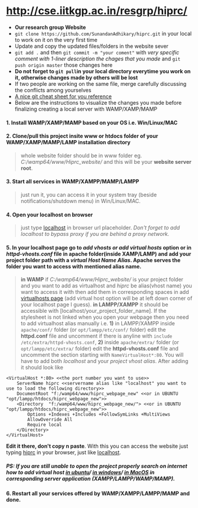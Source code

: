 # http://cse.iitkgp.ac.in/resgrp/hiprc/
- **Our research group Website**
- `git clone https://github.com/SunandanAdhikary/hiprc.git` in your local to work on it on the very first time
- Update and copy the updated files/folders in the website sever 
- `git add .` and then `git commit -m "your coment"`  with _very specific comment with 1-liner description the chages that you made_ and `git push origin master` those changes here
- **Do not forget to `git pull`in your local directory everytime you work on it, otherwise changes made by others will be lost**
- If two people are working on the same file, merge carefully discussing the conflicts among yourselves
- [A nice git cheat sheet for you reference](https://rogerdudler.github.io/git-guide/)
- Below are the instructions to visualize the changes you made before finalizing creating a local server with  WAMP/XAMP/MAMP

#### 1. Install WAMP/XAMP/MAMP based on your OS i.e. Win/Linux/MAC
#### 2. Clone/pull this project insite www or htdocs folder of your  WAMP/XAMP/MAMP/LAMP installation directory
> whole website folder should be in www folder eg. *C:/wamp64/www/Hiprc_website/* and this will be your **website server root**.
#### 3. Start all services in WAMP/XAMPP/MAMP/LAMPP
> just run it, you can access it in your system tray (beside notifications/shutdown menu) in Win/Linux/MAC.
#### 4. Open your localhost on browser 
> just type [localhost](http://localhost/) in browser url placeholder. *Don't forget to add localhost to bypass proxy if you are behind a proxy network.*
#### 5. In your localhost page go to *add vhosts or add virtual hosts* option or in *httpd-vhosts.conf* file in apache folder(inside XAMP/LAMP) and add your project folder path with a *virtual Host Name Alias*. Apache serves the folder you want to access with mentioned alias name.
> **in WAMP** if *C:/wamp64/www/Hiprc_website/* is your project folder and you want to add as virtualhost and *hiprc* be alias(vhost name) you want to access it with then add them in corresponding spaces in add [virtualhosts page](http://localhost/add_vhost.php?lang=english) (add virtual host option will be at left down corner of your localhost page I guess). 
> **in LAMPP/XAMPP** it should be accessible with [localhost/your_project_folder_name]. If the stylesheet is not linked when you open your webpage then you need to add virtualhost alias manually i.e. **1)** in LAMPP/XAMPP inside `apache/conf/` folder (or `opt/lampp/etc/conf/` folder) edit the **httpd.conf** file and uncomment if there is anyline with `include /etc/extra/httpd-vhosts.conf`, **2)** inside `apache/extra/` folder (or `opt/lampp/etc/extra/` folder) edit the **httpd-vhosts.conf** file and uncomment the section starting with `NameVirtualHost*:80`. You will have to add both *localhost* and your *project vhost alias*. After adding it should look like 
```
<VirtualHost *:80> <<the port number you want to use>>
	ServerName hiprc <<servername alias like "localhost" you want to use to load the following directory>>
	DocumentRoot "f:/wamp64/www/hiprc_webpage_new" <<or in UBUNTU "opt/lampp/htdocs/hiprc_webpage_new">>
	<Directory  "f:/wamp64/www/hiprc_webpage_new/"> <<or in UBUNTU "opt/lampp/htdocs/hiprc_webpage_new">>
		Options +Indexes +Includes +FollowSymLinks +MultiViews
		AllowOverride All
		Require local
	</Directory>
</VirtualHost>
```
**Edit it there, don't copy n paste**.
With this you can access the website just typing [hiprc](http://hiprc/) in your browser, just like [localhost](http://localhost/).
##### PS: If you are still unable to open the project properly search on internet how to add virtual host [in ubuntu](https://ourcodeworld.com/articles/read/302/how-to-setup-a-virtual-host-locally-with-xampp-in-ubuntu)/ [in windows](https://john-dugan.com/wamp-vhost-setup/)/ [in MacOS](https://www.digitalmastersmag.com/magazine/setting-up-apache-virtual-hosts-on-mamp/) in corresponding server application (XAMPP/LAMPP/WAMP/MAMP).
#### 6. Restart all your services offered by WAMP/XAMPP/LAMPP/MAMP and done.


